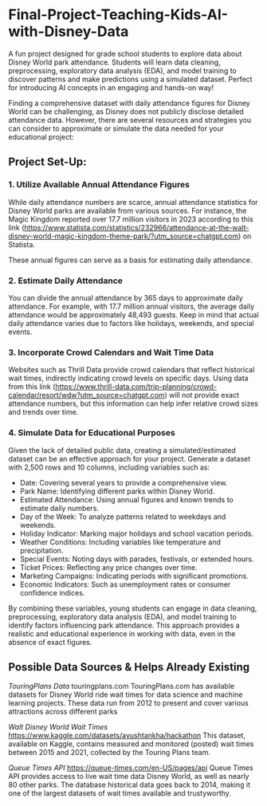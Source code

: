 # Final-Project-Teaching-Kids-AI-with-Disney-Data
A fun project designed for grade school students to explore data about Disney World park attendance. Students will learn data cleaning, preprocessing, exploratory data analysis (EDA), and model training to discover patterns and make predictions using a simulated dataset. Perfect for introducing AI concepts in an engaging and hands-on way!

Finding a comprehensive dataset with daily attendance figures for Disney World can be challenging, as Disney does not publicly disclose detailed attendance data. However, there are several resources and strategies you can consider to approximate or simulate the data needed for your educational project:

## Project Set-Up:
### 1. Utilize Available Annual Attendance Figures
While daily attendance numbers are scarce, annual attendance statistics for Disney World parks are available from various sources. For instance, the Magic Kingdom reported over 17.7 million visitors in 2023 according to this link (https://www.statista.com/statistics/232966/attendance-at-the-walt-disney-world-magic-kingdom-theme-park/?utm_source=chatgpt.com) on Statista.

These annual figures can serve as a basis for estimating daily attendance.

### 2. Estimate Daily Attendance
You can divide the annual attendance by 365 days to approximate daily attendance. For example, with 17.7 million annual visitors, the average daily attendance would be approximately 48,493 guests. Keep in mind that actual daily attendance varies due to factors like holidays, weekends, and special events.

### 3. Incorporate Crowd Calendars and Wait Time Data
Websites such as Thrill Data provide crowd calendars that reflect historical wait times, indirectly indicating crowd levels on specific days.
Using data from this link (https://www.thrill-data.com/trip-planning/crowd-calendar/resort/wdw?utm_source=chatgpt.com) will not provide exact attendance numbers, but this information can help infer relative crowd sizes and trends over time.

### 4. Simulate Data for Educational Purposes
Given the lack of detailed public data, creating a simulated/estimated dataset can be an effective approach for your project. Generate a dataset with 2,500 rows and 10 columns, including variables such as:

- Date: Covering several years to provide a comprehensive view.
- Park Name: Identifying different parks within Disney World.
- Estimated Attendance: Using annual figures and known trends to estimate daily numbers.
- Day of the Week: To analyze patterns related to weekdays and weekends.
- Holiday Indicator: Marking major holidays and school vacation periods.
- Weather Conditions: Including variables like temperature and precipitation.
- Special Events: Noting days with parades, festivals, or extended hours.
- Ticket Prices: Reflecting any price changes over time.
- Marketing Campaigns: Indicating periods with significant promotions.
- Economic Indicators: Such as unemployment rates or consumer confidence indices.

By combining these variables, young students can engage in data cleaning, preprocessing, exploratory data analysis (EDA), and model training to identify factors influencing park attendance. This approach provides a realistic and educational experience in working with data, even in the absence of exact figures.

## Possible Data Sources & Helps Already Existing

*TouringPlans Data* 
touringplans.com
TouringPlans.com has available datasets for Disney World ride wait times for data science and machine learning projects. These data run from 2012 to present and cover various attractions across different parks

*Walt Disney World Wait Times* 
https://www.kaggle.com/datasets/ayushtankha/hackathon
This dataset, available on Kaggle, contains measured and monitored (posted) wait times between 2015 and 2021, collected by the Touring Plans team.

*Queue Times API*
https://queue-times.com/en-US/pages/api
Queue Times API provides access to live wait time data Disney World, as well as nearly 80 other parks. The database historical data goes back to 2014, making it one of the largest datasets of wait times available and trustyworthy.
